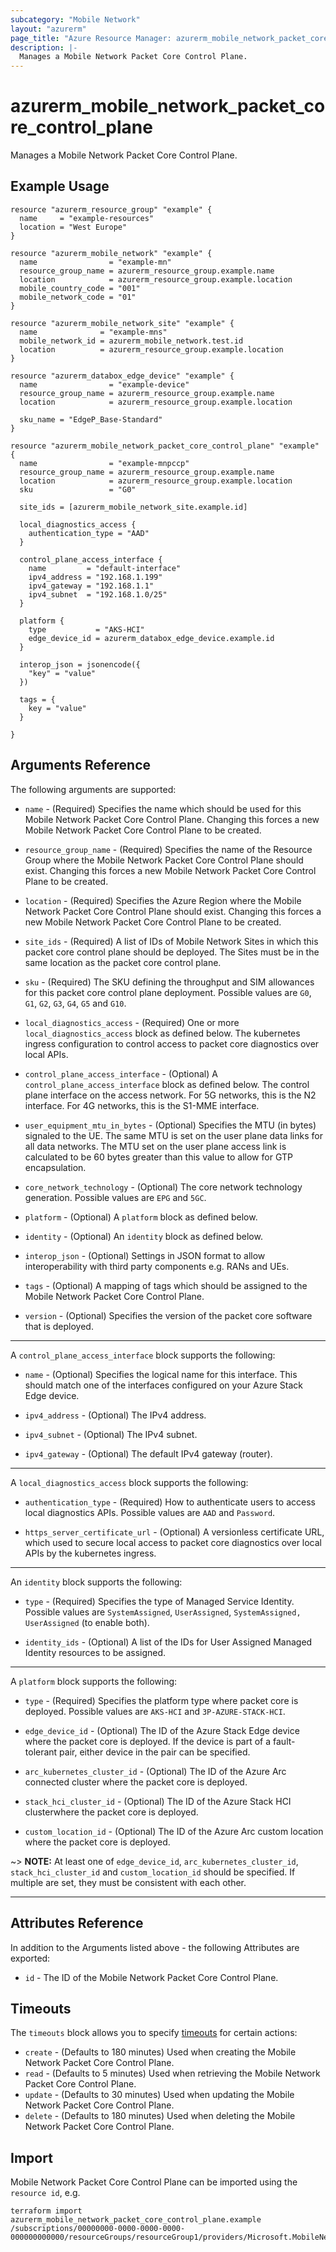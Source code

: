 ```yaml
---
subcategory: "Mobile Network"
layout: "azurerm"
page_title: "Azure Resource Manager: azurerm_mobile_network_packet_core_control_plane"
description: |-
  Manages a Mobile Network Packet Core Control Plane.
---
```


# azurerm_mobile_network_packet_core_control_plane

Manages a Mobile Network Packet Core Control Plane.

## Example Usage

```hcl
resource "azurerm_resource_group" "example" {
  name     = "example-resources"
  location = "West Europe"
}

resource "azurerm_mobile_network" "example" {
  name                = "example-mn"
  resource_group_name = azurerm_resource_group.example.name
  location            = azurerm_resource_group.example.location
  mobile_country_code = "001"
  mobile_network_code = "01"
}

resource "azurerm_mobile_network_site" "example" {
  name              = "example-mns"
  mobile_network_id = azurerm_mobile_network.test.id
  location          = azurerm_resource_group.example.location
}

resource "azurerm_databox_edge_device" "example" {
  name                = "example-device"
  resource_group_name = azurerm_resource_group.example.name
  location            = azurerm_resource_group.example.location

  sku_name = "EdgeP_Base-Standard"
}

resource "azurerm_mobile_network_packet_core_control_plane" "example" {
  name                = "example-mnpccp"
  resource_group_name = azurerm_resource_group.example.name
  location            = azurerm_resource_group.example.location
  sku                 = "G0"

  site_ids = [azurerm_mobile_network_site.example.id]

  local_diagnostics_access {
    authentication_type = "AAD"
  }

  control_plane_access_interface {
    name         = "default-interface"
    ipv4_address = "192.168.1.199"
    ipv4_gateway = "192.168.1.1"
    ipv4_subnet  = "192.168.1.0/25"
  }

  platform {
    type           = "AKS-HCI"
    edge_device_id = azurerm_databox_edge_device.example.id
  }

  interop_json = jsonencode({
    "key" = "value"
  })

  tags = {
    key = "value"
  }

}
```

## Arguments Reference

The following arguments are supported:

* `name` - (Required) Specifies the name which should be used for this Mobile Network Packet Core Control Plane. Changing this forces a new Mobile Network Packet Core Control Plane to be created.

* `resource_group_name` - (Required) Specifies the name of the Resource Group where the Mobile Network Packet Core Control Plane should exist. Changing this forces a new Mobile Network Packet Core Control Plane to be created.

* `location` - (Required) Specifies the Azure Region where the Mobile Network Packet Core Control Plane should exist. Changing this forces a new Mobile Network Packet Core Control Plane to be created.

* `site_ids` - (Required) A list of IDs of Mobile Network Sites in which this packet core control plane should be deployed. The Sites must be in the same location as the packet core control plane.

* `sku` - (Required) The SKU defining the throughput and SIM allowances for this packet core control plane deployment. Possible values are `G0`, `G1`, `G2`, `G3`, `G4`, `G5` and `G10`.

* `local_diagnostics_access` - (Required) One or more `local_diagnostics_access` block as defined below. The kubernetes ingress configuration to control access to packet core diagnostics over local APIs.

* `control_plane_access_interface` - (Optional) A `control_plane_access_interface` block as defined below. The control plane interface on the access network. For 5G networks, this is the N2 interface. For 4G networks, this is the S1-MME interface.

* `user_equipment_mtu_in_bytes` - (Optional) Specifies the MTU (in bytes) signaled to the UE. The same MTU is set on the user plane data links for all data networks. The MTU set on the user plane access link is calculated to be 60 bytes greater than this value to allow for GTP encapsulation.

* `core_network_technology` - (Optional) The core network technology generation. Possible values are `EPG` and `5GC`.

* `platform` - (Optional) A `platform` block as defined below.

* `identity` - (Optional) An `identity` block as defined below.

* `interop_json` - (Optional) Settings in JSON format to allow interoperability with third party components e.g. RANs and UEs.

* `tags` - (Optional) A mapping of tags which should be assigned to the Mobile Network Packet Core Control Plane.

* `version` - (Optional) Specifies the version of the packet core software that is deployed.

---

A `control_plane_access_interface` block supports the following:

* `name` - (Optional) Specifies the logical name for this interface. This should match one of the interfaces configured on your Azure Stack Edge device.

* `ipv4_address` - (Optional) The IPv4 address.

* `ipv4_subnet` - (Optional) The IPv4 subnet.

* `ipv4_gateway` - (Optional) The default IPv4 gateway (router).

---

A `local_diagnostics_access` block supports the following:

* `authentication_type` - (Required) How to authenticate users to access local diagnostics APIs. Possible values are `AAD` and `Password`.

* `https_server_certificate_url` - (Optional) A versionless certificate URL, which used to secure local access to packet core diagnostics over local APIs by the kubernetes ingress.

---

An `identity` block supports the following:

* `type` - (Required) Specifies the type of Managed Service Identity. Possible values are `SystemAssigned`, `UserAssigned`, `SystemAssigned, UserAssigned` (to enable both).

* `identity_ids` - (Optional) A list of the IDs for User Assigned Managed Identity resources to be assigned.

---

A `platform` block supports the following:

* `type` - (Required) Specifies the platform type where packet core is deployed. Possible values are `AKS-HCI` and `3P-AZURE-STACK-HCI`.

* `edge_device_id` - (Optional) The ID of the Azure Stack Edge device where the packet core is deployed. If the device is part of a fault-tolerant pair, either device in the pair can be specified.

* `arc_kubernetes_cluster_id` - (Optional) The ID of the Azure Arc connected cluster where the packet core is deployed.

* `stack_hci_cluster_id` - (Optional) The ID of the Azure Stack HCI clusterwhere the packet core is deployed.

* `custom_location_id` - (Optional) The ID of the Azure Arc custom location where the packet core is deployed.

~> **NOTE:** At least one of `edge_device_id`, `arc_kubernetes_cluster_id`, `stack_hci_cluster_id` and `custom_location_id` should be specified. If multiple are set, they must be consistent with each other.

---

## Attributes Reference

In addition to the Arguments listed above - the following Attributes are exported:

* `id` - The ID of the Mobile Network Packet Core Control Plane.

## Timeouts

The `timeouts` block allows you to specify [timeouts](https://www.terraform.io/docs/configuration/resources.html#timeouts) for certain actions:

* `create` - (Defaults to 180 minutes) Used when creating the Mobile Network Packet Core Control Plane.
* `read` - (Defaults to 5 minutes) Used when retrieving the Mobile Network Packet Core Control Plane.
* `update` - (Defaults to 30 minutes) Used when updating the Mobile Network Packet Core Control Plane.
* `delete` - (Defaults to 180 minutes) Used when deleting the Mobile Network Packet Core Control Plane.

## Import

Mobile Network Packet Core Control Plane can be imported using the `resource id`, e.g.

```shell
terraform import azurerm_mobile_network_packet_core_control_plane.example /subscriptions/00000000-0000-0000-0000-000000000000/resourceGroups/resourceGroup1/providers/Microsoft.MobileNetwork/packetCoreControlPlanes/packetCoreControlPlane1
```
